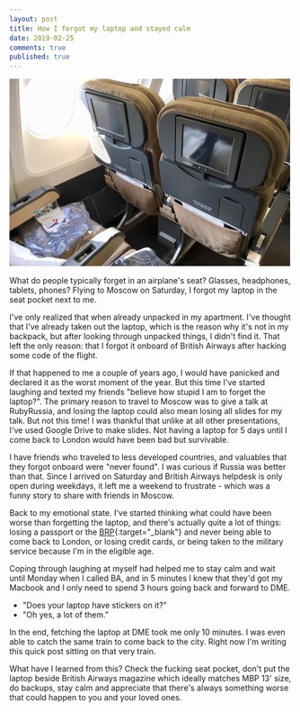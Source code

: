 ```yaml
---
layout: post
title: How I forgot my laptop and stayed calm
date: 2019-02-25
comments: true
published: true
---
```


<img src="/assets/post-images/plane-seat.jpg" width="500" height="333" style="margin: 0 auto;" />

What do people typically forget in an airplane's seat? Glasses, headphones, tablets, phones? Flying to Moscow on Saturday, I forgot my laptop in the seat pocket next to me.

I've only realized that when already unpacked in my apartment. I've thought that I've already taken out the laptop, which is the reason why it's not in my backpack, but after looking through unpacked things, I didn't find it. That left the only reason: that I forgot it onboard of British Airways after hacking some code of the flight.

If that happened to me a couple of years ago, I would have panicked and declared it as the worst moment of the year. But this time I've started laughing and texted my friends "believe how stupid I am to forget the laptop?". The primary reason to travel to Moscow was to give a talk at RubyRussia, and losing the laptop could also mean losing all slides for my talk. But not this time! I was thankful that unlike at all other presentations, I've used Google Drive to make slides. Not having a laptop for 5 days until I come back to London would have been bad but survivable.

I have friends who traveled to less developed countries, and valuables that they forgot onboard were "never found". I was curious if Russia was better than that. Since I arrived on Saturday and British Airways helpdesk is only open during weekdays, it left me a weekend to frustrate - which was a funny story to share with friends in Moscow.

Back to my emotional state. I've started thinking what could have been worse than forgetting the laptop, and there's actually quite a lot of things: losing a passport or the [BRP](https://www.gov.uk/biometric-residence-permits){:target="_blank"} and never being able to come back to London, or losing credit cards, or being taken to the military service because I'm in the eligible age.

Coping through laughing at myself had helped me to stay calm and wait until Monday when I called BA, and in 5 minutes I knew that they'd got my Macbook and I only need to spend 3 hours going back and forward to DME.

- "Does your laptop have stickers on it?"
- "Oh yes, a lot of them."

In the end, fetching the laptop at DME took me only 10 minutes. I was even able to catch the same train to come back to the city. Right now I'm writing this quick post sitting on that very train.

What have I learned from this? Check the fucking seat pocket, don't put the laptop beside British Airways magazine which ideally  matches MBP 13' size, do backups, stay calm and appreciate that there's always something worse that could happen to you and your loved ones.
